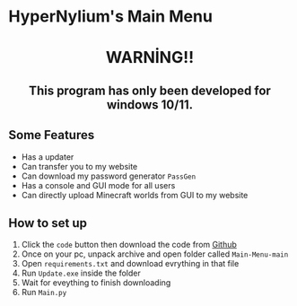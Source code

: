 # HyperNylium's Main Menu

<h1 align="center"> WARNİNG!! </h1>
<h2 align="center"><b>This program has only been developed for windows 10/11.</b></h2>

## Some Features

- Has a updater
- Can transfer you to my website
- Can download my password generator `PassGen`
- Has a console and GUI mode for all users
- Can directly upload Minecraft worlds from GUI to my website

## How to set up

1. Click the `code` button then download the code from [Github](https://github.com/HyperNylium/Main-Menu/archive/refs/heads/main.zip)
2. Once on your pc, unpack archive and open folder called `Main-Menu-main`
3. Open `requirements.txt` and download evrything in that file
4. Run `Update.exe` inside the folder
5. Wait for eveything to finish downloading
6. Run `Main.py`
